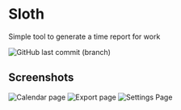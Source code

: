 
# Sloth

Simple tool to generate a time report for work

![GitHub last commit (branch)](https://img.shields.io/github/last-commit/turboflo/sloth/dev?style=flat-square)

## Screenshots

![Calendar page](https://i.imgur.com/rcgoozV.png)
![Export page](https://i.imgur.com/K7irr49.png)
![Settings Page](https://i.imgur.com/TYaN4y1.png)

